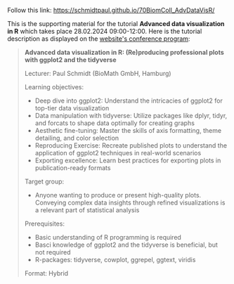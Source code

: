 Follow this link: https://schmidtpaul.github.io/70BiomColl_AdvDataVisR/

This is the supporting material for the tutorial **Advanced data visualization in R** which takes place 28.02.2024 09:00-12:00. Here is the tutorial description as displayed on the [website's conference program](https://www.biometrische-gesellschaft.de/en/events/biometric-colloquia/70th-biometrical-colloquium-2024-in-luebeck/conference-program.html):

> **Advanced data visualization in R: (Re)producing professional plots with ggplot2 and the tidyverse**
>
> Lecturer: Paul Schmidt (BioMath GmbH, Hamburg)
> 
> Learning objectives:
> 
> - Deep dive into ggplot2: Understand the intricacies of ggplot2 for top-tier data visualization
> - Data manipulation with tidyverse: Utilize packages like dplyr, tidyr, and forcats to shape data optimally for creating graphs
> - Aesthetic fine-tuning: Master the skills of axis formatting, theme detailing, and color selection
> - Reproducing Exercise: Recreate published plots to understand the application of ggplot2 techniques in real-world scenarios
> - Exporting excellence: Learn best practices for exporting plots in publication-ready formats
> 
> Target group:
> 
> - Anyone wanting to produce or present high-quality plots. Conveying complex data insights through refined visualizations is a relevant part of statistical analysis
> 
> Prerequisites:
> 
> - Basic understanding of R programming is required
> - Basci knowledge of ggplot2 and the tidyverse is beneficial, but not required
> - R-packages: tidyverse, cowplot, ggrepel, ggtext, viridis
> 
> Format: Hybrid
